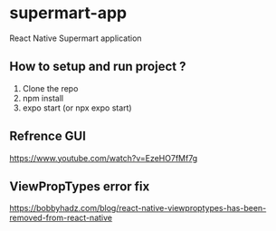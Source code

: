 # supermart-app
React Native Supermart application

## How to setup and run project ?
1. Clone the repo
2. npm install
3. expo start (or npx expo start)

## Refrence GUI
https://www.youtube.com/watch?v=EzeHO7fMf7g

## ViewPropTypes error fix
https://bobbyhadz.com/blog/react-native-viewproptypes-has-been-removed-from-react-native
